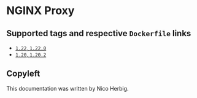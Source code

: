 # NGINX Proxy

## Supported tags and respective `Dockerfile` links

 * [`1.22`, `1.22.0`](https://github.com/nicoherbigio/docker-nginx-nginx-proxy/blob/main/1.22/debian/default/Dockerfile)
 * [`1.20`, `1.20.2`](https://github.com/nicoherbigio/docker-nginx-nginx-proxy/blob/main/1.20/debian/default/Dockerfile)

## Copyleft

This documentation was written by Nico Herbig.
